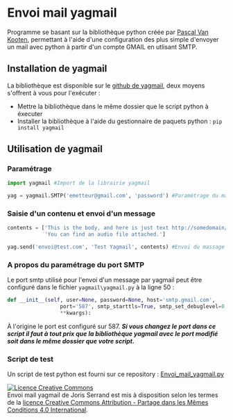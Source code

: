 # Envoi mail yagmail

Programme se basant sur la bibliothèque python créée par [Pascal Van Kooten](https://github.com/kootenpv), permettant à l'aide d'une configuration des plus simple d'envoyer un mail avec python à partir d'un compte GMAIL en utlisant SMTP.

## Installation de yagmail

La bibliothèque est disponible sur le [github de yagmail](https://github.com/kootenpv/yagmail), deux moyens s'offrent à vous pour l'exécuter :

* Mettre la bibliothèque dans le même dossier que le script python à éxecuter
* Installer la bibliothèque à l'aide du gestionnaire de paquets python : ``` pip install yagmail ```

## Utilisation de yagmail

### Paramétrage

``` python
import yagmail #Import de la librairie yagmail

yag = yagmail.SMTP('emetteur@gmail.com', 'password') #Paramétrage du mail GMAIL emetteur et du mot de passe
```

### Saisie d'un contenu et envoi d'un message

```python
contents = ['This is the body, and here is just text http://somedomain/image.png',
            'You can find an audio file attached.']

yag.send('envoi@test.com', 'Test Yagmail', contents) #Envoi du massage dont le contenu est dans contents
```

### A propos du paramétrage du port SMTP

Le port smtp utilisé pour l'envoi d'un message par yagmail peut être configuré dans le fichier ```yagmail\yagmail.py``` à la ligne 50 :

```python
def __init__(self, user=None, password=None, host='smtp.gmail.com',
                 port='587', smtp_starttls=True, smtp_set_debuglevel=0, smtp_skip_login=False,
                 **kwargs):
```

À l'origine le port est configuré sur 587. ***Si vous changez le port dans ce script il faut à tout prix que la bibliothèque yagmail avec le port modifié soit dans le même dossier que votre script.***

### Script de test
Un script de test python est fourni sur ce repository : [Envoi_mail_yagmail.py](Envoi_mail_yagmail.py)


 <a rel="license" href="http://creativecommons.org/licenses/by-sa/4.0/"><img alt="Licence Creative Commons" style="border-width:0" src="https://i.creativecommons.org/l/by-sa/4.0/88x31.png" /></a><br /><span xmlns:dct="http://purl.org/dc/terms/" property="dct:title">Envoi mail yagmail</span> de <span xmlns:cc="http://creativecommons.org/ns#" property="cc:attributionName">Joris Serrand</span> est mis à disposition selon les termes de la <a rel="license" href="http://creativecommons.org/licenses/by-sa/4.0/">licence Creative Commons Attribution -  Partage dans les Mêmes Conditions 4.0 International</a>.